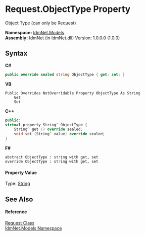 # Request.ObjectType Property 
 

Object Type (can only be Request)

**Namespace:**&nbsp;<a href="N_IdmNet_Models">IdmNet.Models</a><br />**Assembly:**&nbsp;IdmNet (in IdmNet.dll) Version: 1.0.0.0 (1.0.0)

## Syntax

**C#**<br />
``` C#
public override sealed string ObjectType { get; set; }
```

**VB**<br />
``` VB
Public Overrides NotOverridable Property ObjectType As String
	Get
	Set
```

**C++**<br />
``` C++
public:
virtual property String^ ObjectType {
	String^ get () override sealed;
	void set (String^ value) override sealed;
}
```

**F#**<br />
``` F#
abstract ObjectType : string with get, set
override ObjectType : string with get, set
```


#### Property Value
Type: <a href="http://msdn2.microsoft.com/en-us/library/s1wwdcbf" target="_blank">String</a>

## See Also


#### Reference
<a href="T_IdmNet_Models_Request">Request Class</a><br /><a href="N_IdmNet_Models">IdmNet.Models Namespace</a><br />